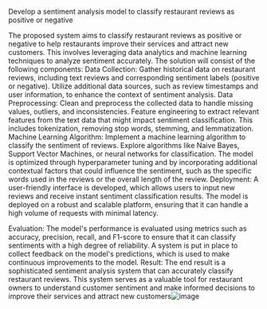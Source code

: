 Develop a sentiment analysis model to classify restaurant reviews as positive or negative

The proposed system aims to classify restaurant reviews as positive or negative to help restaurants improve their services and attract new customers. This involves leveraging data analytics and machine learning techniques to analyze sentiment accurately. The solution will consist of the following components:
Data Collection:
Gather historical data on restaurant reviews, including text reviews and corresponding sentiment labels (positive or negative).
 Utilize additional data sources, such as review timestamps and user information, to enhance the context of sentiment analysis.
Data Preprocessing:
Clean and preprocess the collected data to handle missing values, outliers, and inconsistencies.
Feature engineering to extract relevant features from the text data that might impact sentiment classification. This includes tokenization, removing stop words, stemming, and lemmatization.
Machine Learning Algorithm:
Implement a machine learning algorithm to classify the sentiment of reviews.
Explore algorithms like Naive Bayes, Support Vector Machines, or neural networks for classification.
The model is optimized through hyperparameter tuning and by incorporating additional contextual factors that could influence the sentiment, such as the specific words used in the reviews or the overall length of the review.
Deployment:
A user-friendly interface is developed, which allows users to input new reviews and receive instant sentiment classification results.
The model is deployed on a robust and scalable platform, ensuring that it can handle a high volume of requests with minimal latency.

Evaluation:
The model's performance is evaluated using metrics such as accuracy, precision, recall, and F1-score to ensure that it can classify sentiments with a high degree of reliability.
A system is put in place to collect feedback on the model's predictions, which is used to make continuous improvements to the model.
Result:
The end result is a sophisticated sentiment analysis system that can accurately classify restaurant reviews. This system serves as a valuable tool for restaurant owners to understand customer sentiment and make informed decisions to improve their services and attract new customers![image](https://github.com/Bhashvika/Sentiment-Analysis/assets/108601714/fdaa55fe-4b32-4543-bfa8-22d03cfc2511)



